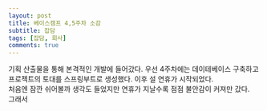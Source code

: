 ```yaml
--- 
layout: post 
title: 베이스캠프 4,5주차 소감 
subtitle: 잡담 
tags: [잡담, 회사] 
comments: true 
--- 
```


기획 산출물을 통해 본격적인 개발에 들어갔다.
우선 4주차에는 데이테베이스 구축하고 프로젝트의 토대를 스프링부트로 생성했다. 이후 설 연휴가 시작되었다.  
처음엔 잠깐 쉬어볼까 생각도 들었지만 연휴가 지날수록 점점 불안감이 커져만 갔다.  
그래서
